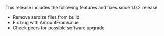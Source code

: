 This release includes the following features and fixes since 1.0.2 release:

 - Remove zeroize files from build
 - Fix bug with AmountFromValue
 - Check peers for possible software upgrade
